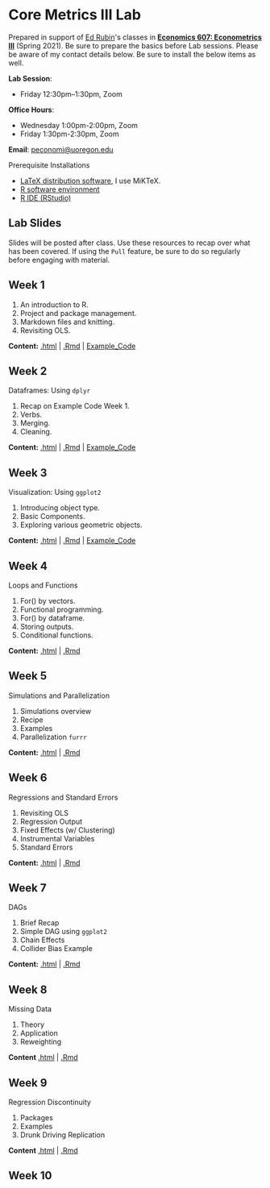 # Core Metrics III Lab

Prepared in support of [Ed Rubin](https://edrub.in)'s classes in [**Economics 607: Econometrics III**](https://github.com/edrubin/EC607S21) (Spring 2021). 
Be sure to prepare the basics before Lab sessions. Please be aware of my contact details below. Be sure to install the below items as well. 

**Lab Session**: 
- Friday 12:30pm–1:30pm, Zoom

**Office Hours**: 
- Wednesday 1:00pm-2:00pm, Zoom
- Friday 1:30pm-2:30pm, Zoom

**Email**: peconomi@uoregon.edu

Prerequisite Installations

- [LaTeX distribution software](https://www.latex-project.org/get/#tex-distributions), I use MiKTeX.
- [R software environment](https://www.r-project.org/)
- [R IDE (RStudio)](https://www.rstudio.com/products/rstudio/download/#download)

## Lab Slides

Slides will be posted after class. Use these resources to recap over what has been covered. If using the `Pull` feature, be sure to do so regularly before engaging with material. 

## Week 1

1. An introduction to R.
1. Project and package management.
1. Markdown files and knitting. 
1. Revisiting OLS. 

**Content:**
[.html](https://rawcdn.githack.com/peconomi/spring2021_core_metrics_lab/dfa42ddbf324d35a7db225e7ae4fe25deedf36c9/Week_1/Tutorial-Slides-1.html) |
[.Rmd](https://github.com/peconomi/spring2021_core_metrics_lab/blob/main/Week_1/Tutorial%20Slides%201.Rmd) |
[Example_Code](https://github.com/peconomi/spring2021_core_metrics_lab/blob/main/Week%201/Example_OLS.Rmd)

## Week 2

Dataframes: Using `dplyr`

1. Recap on Example Code Week 1.
1. Verbs.
1. Merging. 
1. Cleaning. 

**Content:** [.html](https://rawcdn.githack.com/peconomi/spring2021_core_metrics_lab/dfa42ddbf324d35a7db225e7ae4fe25deedf36c9/Week_2/Tutorial-2.html) |
[.Rmd](https://github.com/peconomi/spring2021_core_metrics_lab/blob/main/Week_2/Tutorial%202.Rmd) |
[Example_Code](https://github.com/peconomi/spring2021_core_metrics_lab/blob/main/Week%202/Verbs_example.R)

## Week 3

Visualization: Using `ggplot2`

1. Introducing object type.
1. Basic Components.
1. Exploring various geometric objects.

**Content:** [.html](https://rawcdn.githack.com/peconomi/spring2021_core_metrics_lab/45c76bc4c30ecf299ecacf1014526e7514397240/Week_3/Tutorial-3.html) |
[.Rmd](https://github.com/peconomi/spring2021_core_metrics_lab/blob/main/Week_3/Tutorial-3.Rmd) |
[Example_Code](https://github.com/peconomi/spring2021_core_metrics_lab/blob/main/Week_3/Example_Vis.Rmd)

## Week 4

Loops and Functions

1. For() by vectors.
1. Functional programming. 
1. For() by dataframe.
1. Storing outputs.
1. Conditional functions.

**Content:** [.html](https://rawcdn.githack.com/peconomi/spring2021_core_metrics_lab/5d8a1a053e42aac4221413b62bae0cce2cff19b9/Week_4/Tutorial-4.html) |
[.Rmd](https://github.com/peconomi/spring2021_core_metrics_lab/blob/main/Week_4/Tutorial-4.Rmd) 

## Week 5

Simulations and Parallelization

1. Simulations overview
1. Recipe
1. Examples
1. Parallelization `furrr`

**Content:** [.html](https://rawcdn.githack.com/peconomi/spring2021_core_metrics_lab/c3b2e0c5cff217f8f678f0cdc0cae7c54d8db2b8/Week_5/Tutorial-5.html) |
[.Rmd](https://github.com/peconomi/spring2021_core_metrics_lab/blob/main/Week_5/Tutorial-5.Rmd) 


## Week 6

Regressions and Standard Errors

1. Revisiting OLS
1. Regression Output
1. Fixed Effects (w/ Clustering)
1. Instrumental Variables
1. Standard Errors

**Content:** [.html](https://rawcdn.githack.com/peconomi/spring2021_core_metrics_lab/48e7201d1f67978536b5df9dd4ef203c353f6388/Week_6/Tutorial-6.html) |
[.Rmd](https://github.com/peconomi/spring2021_core_metrics_lab/blob/main/Week_6/Tutorial-6.Rmd) 

## Week 7

DAGs

1. Brief Recap
1. Simple DAG using `ggplot2`
1. Chain Effects
1. Collider Bias Example

**Content:** [.html](https://rawcdn.githack.com/peconomi/spring2021_core_metrics_lab/9c5644323ff2bd6afbd7e784f3db22c2991b0fc5/Week_7/Tutorial-7.html) |
[.Rmd](https://github.com/peconomi/spring2021_core_metrics_lab/blob/main/Week_7/Tutorial-7.Rmd) 

## Week 8

Missing Data

1. Theory
1. Application
1. Reweighting

**Content** [.html](https://rawcdn.githack.com/peconomi/spring2021_core_metrics_lab/90fbd81afdf703aa595b4ee435ab00aaa9537ca4/Week_8/Tutorial-8.html) |
[.Rmd](https://github.com/peconomi/spring2021_core_metrics_lab/blob/main/Week_8/Tutorial-8.Rmd)

## Week 9

Regression Discontinuity

1. Packages
1. Examples
1. Drunk Driving Replication

**Content** [.html](https://rawcdn.githack.com/peconomi/spring2021_core_metrics_lab/cfa55dcb0b7b6ee78279a962881e3f19b7706633/Week_9/Tutorial-9.html) |
[.Rmd](https://github.com/peconomi/spring2021_core_metrics_lab/blob/main/Week_9/Tutorial-9.Rmd)

## Week 10

